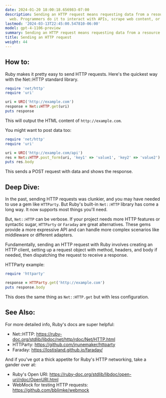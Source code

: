 ```yaml
---
date: 2024-01-20 18:00:18.656983-07:00
description: Sending an HTTP request means requesting data from a resource on the
  web. Programmers do it to interact with APIs, scrape web content, or talk to servers.
lastmod: '2024-03-13T22:45:00.547810-06:00'
model: gpt-4-1106-preview
summary: Sending an HTTP request means requesting data from a resource on the web.
title: Sending an HTTP request
weight: 44
---
```


## How to:
Ruby makes it pretty easy to send HTTP requests. Here's the quickest way with the Net::HTTP standard library.

```Ruby
require 'net/http'
require 'uri'

uri = URI('http://example.com')
response = Net::HTTP.get(uri)
puts response
```

This will output the HTML content of `http://example.com`.

You might want to post data too:

```Ruby
require 'net/http'
require 'uri'

uri = URI('http://example.com/api')
res = Net::HTTP.post_form(uri, 'key1' => 'value1', 'key2' => 'value2')
puts res.body
```

This sends a POST request with data and shows the response.

## Deep Dive:
In the past, sending HTTP requests was clunkier, and you may have needed to use a gem like `HTTParty`. But Ruby's built-in `Net::HTTP` library has come a long way. It now supports most things you'll need.

But, `Net::HTTP` can be verbose. If your project needs more HTTP features or syntactic sugar, `HTTParty` or `Faraday` are great alternatives. These gems provide a more expressive API and can handle more complex scenarios like middleware or different adapters.

Fundamentally, sending an HTTP request with Ruby involves creating an HTTP client, setting up a request object with method, headers, and body if needed, then dispatching the request to receive a response.

HTTParty example:

```Ruby
require 'httparty'

response = HTTParty.get('http://example.com')
puts response.body
```

This does the same thing as `Net::HTTP.get` but with less configuration.

## See Also:
For more detailed info, Ruby's docs are super helpful:
- Net::HTTP: https://ruby-doc.org/stdlib/libdoc/net/http/rdoc/Net/HTTP.html
- HTTParty: https://github.com/jnunemaker/httparty
- Faraday: https://lostisland.github.io/faraday/

And if you've got a thick appetite for Ruby's HTTP networking, take a gander over at:
- Ruby's Open URI: https://ruby-doc.org/stdlib/libdoc/open-uri/rdoc/OpenURI.html
- WebMock for testing HTTP requests: https://github.com/bblimke/webmock
